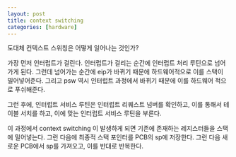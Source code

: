 ```yaml
---
layout: post
title: context switching
categories: [hardware]
---
```


도대체 컨텍스트 스위칭은 어떻게 일어나는 것인가?

가장 먼저 인터럽트가 걸린다. 인터럽트가 걸리는 순간에 인터럽트 처리 루틴으로 넘어가게 된다. 그런데 넘어가는 순간에 eip가 바뀌기 때문에 하드웨어적으로 이를 스택이 밀어넣어준다. 그리고 psw 역시 인터럽트 과정에서 바뀌기 때문에 이를 하드웨어 적으로 푸쉬해준다.

그런 후에, 인터럽트 서비스 루틴은 인터럽트 리퀘스트 넘버를 확인하고, 이를 통해서 테이블 서치를 하고, 이에 맞는 인터럽트 서비스 루틴을 부른다.

이 과정에서 context switching 이 발생하게 되면 기존에 존재하는 레지스터들을 스택에 밀어넣는다. 그런 다음에 최종적 스택 포인터를 PCB의 sp에 저장한다. 그런 다음 새로운 PCB에서 sp를 가져오고, 이를 반대로 반복한다.
